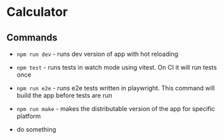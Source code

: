 # Calculator

## Commands

- `npm run dev` - runs dev version of app with hot reloading
- `npm test` - runs tests in watch mode using vitest. On CI it will run tests once
- `npm run e2e` - runs e2e tests written in playwright. This command will build the app before tests are run
- `npm run make` - makes the distributable version of the app for specific platform

- do something
